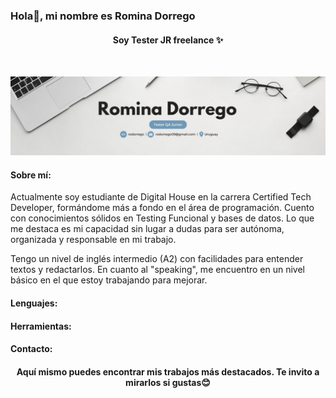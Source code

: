 ### Hola👋, mi nombre es Romina Dorrego
<h4><center>Soy Tester JR freelance ✨</h4></center>
<br>
  
![img](https://raw.githubusercontent.com/rodorrego/rodorrego/main/assets/banner.jpg)

<h4>Sobre mí:</h4>
<p>Actualmente soy estudiante de Digital House en la carrera Certified Tech Developer, formándome más a fondo en el área de programación. Cuento con conocimientos sólidos en Testing Funcional y bases de datos. Lo que me destaca es mi capacidad sin lugar a dudas para ser autónoma, organizada y responsable en mi trabajo.</p>
<p>Tengo un nivel de inglés intermedio (A2) con facilidades para entender textos y redactarlos. En cuanto al "speaking", me encuentro en un nivel básico en el que estoy trabajando para mejorar.</p>
<h4>Lenguajes:</h4>
<!-- Agrega la lista de lenguajes aquí -->
<h4>Herramientas:</h4>
<!-- Agrega la lista de herramientas aquí -->
<h4>Contacto:</h4>
<!-- Agrega tus detalles de contacto aquí -->
<h4><center>Aquí mismo puedes encontrar mis trabajos más destacados. Te invito a mirarlos si gustas😊</center></h4>

